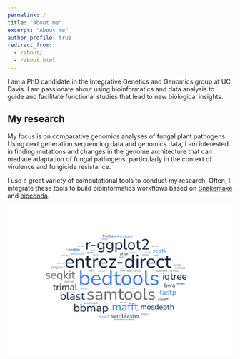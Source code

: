```yaml
---
permalink: /
title: "About me"
excerpt: "About me"
author_profile: true
redirect_from: 
  - /about/
  - /about.html
---
```


I am a PhD candidate in the Integrative Genetics and Genomics group at UC Davis. I am passionate about using bioinformatics and data analysis to guide and facilitate functional studies that lead to new biological insights.

## My research
My focus is on comparative genomics analyses of fungal plant pathogens. Using next generation sequencing data and genomics data, I am interested in finding mutations and changes in the genome architecture that can mediate adaptation of fungal pathogens, particularly in the context of virulence and fungicide resistance.



I use a great variety of computational tools to conduct my research. Often, I integrate these tools to build bioinformatics workflows based on [Snakemake](https://snakemake-wrappers.readthedocs.io/en/stable/) and [bioconda](http://bioconda.github.io).


![text](images/software_cloud.png "title")
